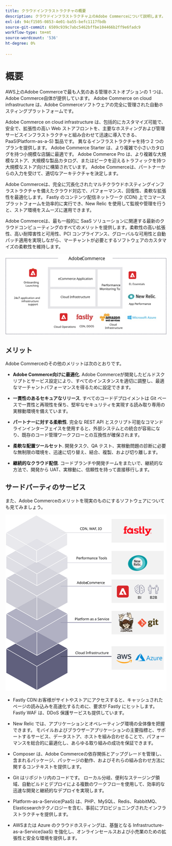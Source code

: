 ```yaml
---
title: クラウドインフラストラクチャの概要
description: クラウドインフラストラクチャ上のAdobe Commerceについて説明します。
exl-id: 94cf1505-0853-4e01-ba55-befc1117fbdb
source-git-commit: 6509c939c7abc5462bffbe104466b2ff9e6fadc9
workflow-type: tm+mt
source-wordcount: '536'
ht-degree: 0%

---
```


# 概要

AWS上のAdobe Commerceで最も人気のある管理ホストオプションの 1 つは、Adobe Commerce自体が提供しています。 Adobe Commerce on cloud infrastructure は、Adobe Commerceソフトウェアの完全に管理された自動ホスティングプラットフォームです。

Adobe Commerce on cloud infrastructure は、包括的にカスタマイズ可能で、安全で、拡張性の高い Web ストアフロントを、主要なホスティングおよび管理サービスインフラストラクチャと組み合わせて迅速に導入できる、PaaS(Platform-as-a-S) 製品です。 異なるインフラストラクチャを持つ 2 つのプランを提供します。 Adobe Commerce Starter は、より複雑で小さいカタログを持つ小規模な店舗に最適です。 Adobe Commerce Pro は、より複雑な大規模なストア、大規模な製品カタログ、またはピークを迎えるトラフィックを持つ大規模なストア向けに構築されています。 Adobe Commerceは、パートナーからの入力を受けて、適切なアーキテクチャを決定します。

Adobe Commerceは、完全に冗長化されたマルチクラウドホスティングインフラストラクチャを備えたクラウド対応で、パフォーマンス、回復性、柔軟な拡張性を最適化します。 Fastly のコンテンツ配信ネットワーク (CDN) 上でコマースプラットフォームを効率的に実行でき、New Relic を使用して監視や管理を行うと、ストア環境をスムーズに運用できます。

Adobe Commerceは、最も一般的に SaaS ソリューションに関連する最新のクラウドコンピューティングのすべてのメリットを提供します。柔軟性の高い拡張性、高い耐障害性と可用性、PCI コンプライアンス、グローバルな可用性と自動パッチ適用を実現しながら、マーチャントが必要とするソフトウェアのカスタマイズの柔軟性を維持します。

![クラウドインフラストラクチャ上のAdobe Commerceのアーキテクチャ要素を示す図](../../../assets/playbooks/adobe-commerce-cloud-infrastructure.svg)

## メリット

Adobe Commerceのその他のメリットは次のとおりです。

- **Adobe Commerce向けに最適化**. Adobe Commerceが開発したビルドスクリプトとサービス設定により、すべてのインスタンスを適切に調整し、最適なマーチャントパフォーマンスを得るために設定できます。

- **一貫性のあるセキュアなリリース**. すべてのコードデプロイメントは Git ベースで一貫性と再現性を保ち、堅牢なセキュリティを実現する読み取り専用の実稼動環境を備えています。

- **パートナーに対する柔軟性**. 完全な REST API とスクリプト可能なコマンドラインインターフェイスを使用すると、外部システムとの統合が容易になり、既存のコード管理ワークフローとの互換性が確保されます。

- **柔軟な配置ツールセット**. 開発タスク、QA テスト、実稼動問題の診断に必要な無制限の環境を、迅速に切り替え、結合、複製、および切り離します。

- **継続的なクラウド配信**. コードブランチや開発チームをまたいで、継続的な方法で、開発から UAT、実稼動に、信頼性を持って直接移行します。

## サードパーティのサービス

また、Adobe Commerceのメリットを現実のものにするソフトウェアについても見てみましょう。

![クラウドインフラストラクチャのテクノロジースタック上のAdobe Commerceを示す図](../../../assets/playbooks/cloud-tech-stack.svg)

- Fastly CDN:お客様がサイトやストアにアクセスすると、キャッシュされたページの読み込みを高速化するために、要求が Fastly にヒットします。 Fastly WAF は、DDoS 保護サービスも提供しています。

- New Relic では、アプリケーションとオペレーティング環境の全体像を把握できます。 モバイルおよびブラウザーアプリケーションの主要指標と、サポートするサービス、データストア、ホストを組み合わせることで、パフォーマンスを総合的に最適化し、あらゆる取り組みの成功を保証できます。

- Composer は、Adobe Commerceの依存関係とアップグレードを管理し、含まれるパッケージ、パッケージの動作、およびそれらの組み合わせ方法に関するコンテキストを提供します。

- Git はリポジトリ内のコードです。 ローカル分岐、便利なステージング領域、自動ビルドとデプロイによる複数のワークフローを使用して、効率的な迅速な開発と継続的なデプロイを実現します。

- Platform-as-a-Service(PaaS) は、PHP、MySQL、Redis、RabbitMQ、Elasticsearchテクノロジーを含む、事前にプロビジョニングされたインフラストラクチャを提供します。

- AWSまたは Azure のクラウドホスティングは、基盤となる Infrastructure-as-a-Service(IaaS) を強化し、オンラインセールスおよび小売業のための拡張性と安全な環境を提供します。
